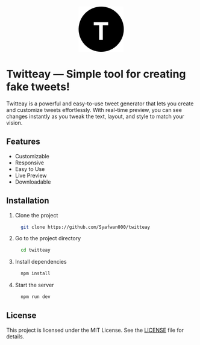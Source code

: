 
<p align="center">
    <img src="https://github.com/Syafwan000/twitteay/blob/main/public/assets/images/logo.png" alt="Twitteay Logo">
</p>

# Twitteay — Simple tool for creating fake tweets!

Twitteay is a powerful and easy-to-use tweet generator that lets you create and customize tweets effortlessly. With real-time preview, you can see changes instantly as you tweak the text, layout, and style to match your vision.


## Features

- Customizable
- Responsive
- Easy to Use
- Live Preview
- Downloadable


## Installation

1. Clone the project

    ```bash
      git clone https://github.com/Syafwan000/twitteay
    ```

2. Go to the project directory

    ```bash
      cd twitteay
    ```

3. Install dependencies

    ```bash
      npm install
    ```

4. Start the server

    ```bash
      npm run dev
    ```

## License

This project is licensed under the MIT License. See the [LICENSE](https://github.com/Syafwan000/twitteay/blob/revamp/LICENSE) file for details.
